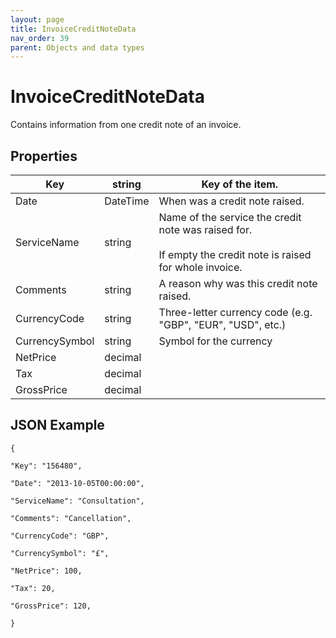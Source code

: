 ```yaml
---
layout: page
title: InvoiceCreditNoteData
nav_order: 39
parent: Objects and data types
---
```


# InvoiceCreditNoteDataContains information from one credit note of an invoice.## Properties| Key | string | Key of the item. || --- | --- | --- || Date | DateTime | When was a credit note raised. || ServiceName | string | Name of the service the credit note was raised for.<br><br>If empty the credit note is raised for whole invoice. || Comments | string | A reason why was this credit note raised. || CurrencyCode | string | Three-letter currency code (e.g. "GBP", "EUR", "USD", etc.) |     || CurrencySymbol | string | Symbol for the currency |     || NetPrice | decimal |     |     || Tax | decimal |     |     || GrossPrice | decimal |     |     |## JSON Example```{"Key": "156480","Date": "2013-10-05T00:00:00","ServiceName": "Consultation","Comments": "Cancellation","CurrencyCode": "GBP","CurrencySymbol": "£","NetPrice": 100,"Tax": 20,"GrossPrice": 120,}```